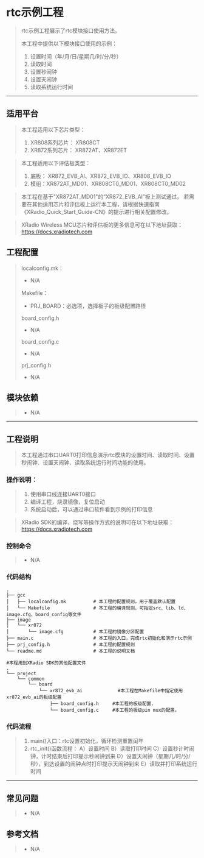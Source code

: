 # rtc示例工程

> rtc示例工程展示了rtc模块接口使用方法。
>
> 本工程中提供以下模块接口使用的示例：
> 1. 设置时间（年/月/日/星期几/时/分/秒）
> 2. 读取时间
> 3. 设置秒闹钟
> 4. 设置天闹钟
> 5. 读取系统运行时间

---

## 适用平台

> 本工程适用以下芯片类型：
> 1. XR808系列芯片： XR808CT
> 2. XR872系列芯片： XR872AT、XR872ET

> 本工程适用以下评估板类型：
> 1. 底板： XR872_EVB_AI、XR872_EVB_IO、XR808_EVB_IO
> 2. 模组：XR872AT_MD01、XR808CT0_MD01、XR808CT0_MD02

> 本工程在基于"XR872AT_MD01"的“XR872_EVB_AI”板上测试通过。
> 若需要在其他适用芯片和评估板上运行本工程，请根据快速指南《XRadio_Quick_Start_Guide-CN》的提示进行相关配置修改。

> XRadio Wireless MCU芯片和评估板的更多信息可在以下地址获取：
> https://docs.xradiotech.com

## 工程配置

> localconfig.mk：
> * N/A
>
> Makefile：
> * PRJ_BOARD：必选项，选择板子的板级配置路径
>
> board_config.h
> * N/A
>
> board_config.c
> * N/A
>
> prj_config.h
>
> * N/A

## 模块依赖

> * N/A

---

## 工程说明

> 本工程通过串口UART0打印信息演示rtc模块的设置时间、读取时间、设置秒闹钟、设置天闹钟、读取系统运行时间功能的使用。

### 操作说明：

> 1. 使用串口线连接UART0接口
> 2. 编译工程，烧录镜像，复位启动
> 3. 系统启动后，可以通过串口软件看到示例的打印信息

> XRadio SDK的编译、烧写等操作方式的说明可在以下地址获取：
> https://docs.xradiotech.com

### 控制命令

> * N/A

### 代码结构
```
.
├── gcc
│   ├── localconfig.mk          # 本工程的配置规则，用于覆盖默认配置
│   └── Makefile                # 本工程的编译规则，可指定src、lib、ld、image.cfg、board_config等文件
├── image
│   └── xr872
│       └── image.cfg           # 本工程的镜像分区配置
├── main.c                      # 本工程的入口，完成rtc初始化和演示rtc示例
├── prj_config.h                # 本工程的配置规则
└── readme.md                   # 本工程的说明文档

#本程用到XRadio SDK的其他配置文件
.
└── project
    └── common
        └── board
            └── xr872_evb_ai             #本工程在Makefile中指定使用xr872_evb_ai的板级配置
                ├── board_config.h     #本工程的板级配置，
                └── board_config.c     #本工程的板级pin mux的配置。
```
### 代码流程

> 1. main()入口：rtc设置初始化，循环检测重置闰年
> 2. rtc_init()函数流程：
> A）设置时间
> B）读取打印时间
> C）设置秒计时闹钟，计时结束后打印提示秒闹钟到来
> D）设置天闹钟（星期几/时/分/秒），到达设置的闹钟点时打印提示天闹钟到来
> E）读取并打印系统运行时间

---

## 常见问题

> * N/A

## 参考文档

> * N/A
